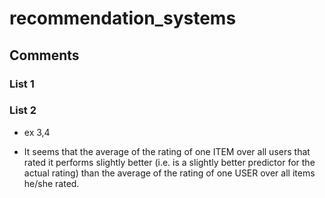 # recommendation_systems

## Comments

### List 1

### List 2

- ex 3,4

 - It seems that the average of the rating of one ITEM over all users that rated it performs slightly better (i.e. is a slightly better predictor for the actual rating) than the average of the rating of one USER over all items he/she rated.
